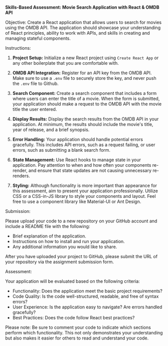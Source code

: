 **Skills-Based Assessment: Movie Search Application with React & OMDB API**

Objective: Create a React application that allows users to search for movies using the OMDB API. The application should showcase your understanding of React principles, ability to work with APIs, and skills in creating and managing stateful components.

Instructions:

1. **Project Setup:** Initialize a new React project using `Create React App` or any other boilerplate that you are comfortable with.

2. **OMDB API Integration:** Register for an API key from the OMDB API. Make sure to use a `.env` file to securely store the key, and never push the `.env` file to Github.

3. **Search Component:** Create a search component that includes a form where users can enter the title of a movie. When the form is submitted, your application should make a request to the OMDB API with the movie title the user entered.

4. **Display Results:** Display the search results from the OMDB API in your application. At minimum, the results should include the movie's title, year of release, and a brief synopsis.

5. **Error Handling:** Your application should handle potential errors gracefully. This includes API errors, such as a request failing, or user errors, such as submitting a blank search form.

6. **State Management:** Use React hooks to manage state in your application. Pay attention to when and how often your components re-render, and ensure that state updates are not causing unnecessary re-renders.

7. **Styling:** Although functionality is more important than appearance for this assessment, aim to present your application professionally. Utilize CSS or a CSS-in-JS library to style your components and layout. Feel free to use a component library like Material-UI or Ant Design.

Submission:

Please upload your code to a new repository on your GitHub account and include a README file with the following:

- Brief explanation of the application.
- Instructions on how to install and run your application.
- Any additional information you would like to share.

After you have uploaded your project to GitHub, please submit the URL of your repository via the assignment submission form.

Assessment:

Your application will be evaluated based on the following criteria:

- Functionality: Does the application meet the basic project requirements?
- Code Quality: Is the code well-structured, readable, and free of syntax errors?
- User Experience: Is the application easy to navigate? Are errors handled gracefully?
- Best Practices: Does the code follow React best practices?

Please note: Be sure to comment your code to indicate which sections perform which functionality. This not only demonstrates your understanding but also makes it easier for others to read and understand your code.
